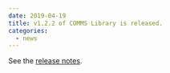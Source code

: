 ```yaml
---
date: 2019-04-19
title: v1.2.2 of COMMS Library is released.
categories:
  - news
---
```

See the [release notes](https://github.com/arobenko/comms_champion/releases/tag/v1.2.2).

